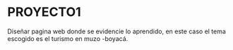 # PROYECTO1
Diseñar pagina web donde se evidencie lo aprendido, en este caso el tema escogido es el turismo en muzo -boyacá.
